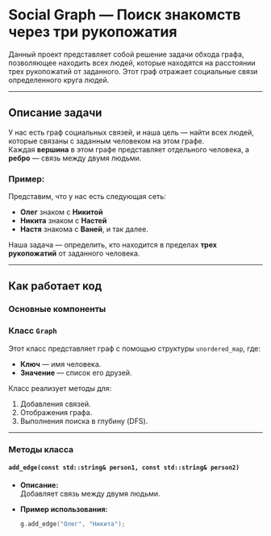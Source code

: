 # Social Graph — Поиск знакомств через три рукопожатия

Данный проект представляет собой решение задачи обхода графа, позволяющее находить всех людей, которые находятся на расстоянии трех рукопожатий от заданного. Этот граф отражает социальные связи определенного круга людей.

---

## Описание задачи

У нас есть граф социальных связей, и наша цель — найти всех людей, которые связаны с заданным человеком на этом графе.  
Каждая **вершина** в этом графе представляет отдельного человека, а **ребро** — связь между двумя людьми.

### Пример:

Представим, что у нас есть следующая сеть:

- **Олег** знаком с **Никитой**  
- **Никита** знаком с **Настей**  
- **Настя** знакома с **Ваней**, и так далее.

Наша задача — определить, кто находится в пределах **трех рукопожатий** от заданного человека.

---

## Как работает код

### Основные компоненты

### Класс `Graph`

Этот класс представляет граф с помощью структуры `unordered_map`, где:  
- **Ключ** — имя человека.  
- **Значение** — список его друзей.

Класс реализует методы для:
1. Добавления связей.  
2. Отображения графа.  
3. Выполнения поиска в глубину (DFS).

---

### Методы класса

#### `add_edge(const std::string& person1, const std::string& person2)`

- **Описание:**  
  Добавляет связь между двумя людьми.  

- **Пример использования:**  
  ```cpp
  g.add_edge("Олег", "Никита");

